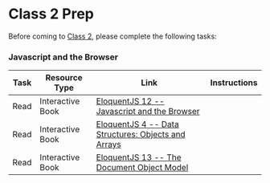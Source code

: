 # Class 2 Prep

Before coming to [Class 2](../class2), please complete the following tasks:

### Javascript and the Browser

Task | Resource Type | Link | Instructions
-----|---------------|------|-------------
Read | Interactive Book | [EloquentJS 12 -- Javascript and the Browser][eloquent12] |
Read | Interactive Book | [EloquentJS 4 -- Data Structures: Objects and Arrays][eloquent4] |
Read | Interactive Book | [EloquentJS 13 -- The Document Object Model][eloquent13] |


[eloquent4]: http://eloquentjavascript.net/04_data.html
[eloquent12]: http://eloquentjavascript.net/12_browser.html
[eloquent13]: http://eloquentjavascript.net/13_dom.html
